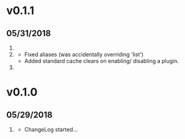 # v0.1.1
## 05/31/2018

1. [](#new)
2. [](#improved)
    * Fixed aliases (was accidentally overriding 'list')
    * Added standard cache clears on enabling/ disabling a plugin.
3. [](#bugfix)
# v0.1.0
##  05/29/2018

1. [](#new)
    * ChangeLog started...
